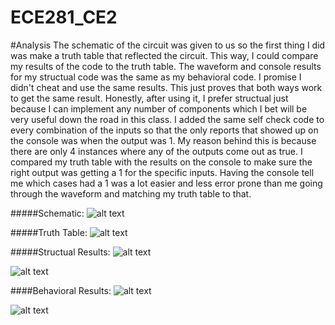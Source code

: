ECE281_CE2
==========

#Analysis
  The schematic of the circuit was given to us so the first thing I did was make a truth table that reflected the circuit.  This way, I could compare my results of the code to the truth table.  The waveform and console results for my structual code was the same as my behavioral code.  I promise I didn't cheat and use the same results.  This just proves that both ways work to get the same result.  Honestly, after using it, I prefer structual just because I can implement any number of components which I bet will be very useful down the road in this class.  I added the same self check code to every combination of the inputs so that the only reports that showed up on the console was when the output was 1.  My reason behind this is because there are only 4 instances where any of the outputs come out as true.  I compared my truth table with the results on the console to make sure the right output was getting a 1 for the specific inputs.  Having the console tell me which cases had a 1 was a lot easier and less error prone than me going through the waveform and matching my truth table to that.


#####Schematic:
![alt text](https://raw2.github.com/NathanRuprecht/ECE281_CE2/master/Schematic.png "Schematic")


#####Truth Table:
![alt text](https://raw2.github.com/NathanRuprecht/ECE281_CE2/master/truth_table.png "Truth Table")


#####Structual Results:
![alt text](https://raw2.github.com/NathanRuprecht/ECE281_CE2/master/CE2_waveform.png "Structual Waveform")

![alt text](https://raw2.github.com/NathanRuprecht/ECE281_CE2/master/CE2_console.png "Structual Self Check")

####Behavioral Results:
![alt text](https://raw2.github.com/NathanRuprecht/ECE281_CE2/master/Decoder_waveform.png "Behavioral Waveform")

![alt text](https://raw2.github.com/NathanRuprecht/ECE281_CE2/master/Decoder_console.png "Behavioral Self Check")
